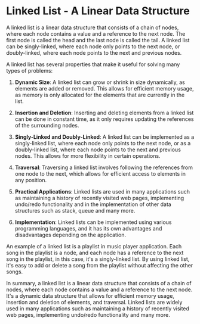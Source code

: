 
# Linked List - A Linear Data Structure

A linked list is a linear data structure that consists of a chain of nodes, where each node contains a value and a reference to the next node. The first node is called the head and the last node is called the tail. A linked list can be singly-linked, where each node only points to the next node, or doubly-linked, where each node points to the next and previous nodes.

A linked list has several properties that make it useful for solving many types of problems:

1. **Dynamic Size**: A linked list can grow or shrink in size dynamically, as elements are added or removed. This allows for efficient memory usage, as memory is only allocated for the elements that are currently in the list.

1. **Insertion and Deletion**: Inserting and deleting elements from a linked list can be done in constant time, as it only requires updating the references of the surrounding nodes.

1. **Singly-Linked and Doubly-Linked**: A linked list can be implemented as a singly-linked list, where each node only points to the next node, or as a doubly-linked list, where each node points to the next and previous nodes. This allows for more flexibility in certain operations.

1. **Traversal**: Traversing a linked list involves following the references from one node to the next, which allows for efficient access to elements in any position.

1. **Practical Applications**: Linked lists are used in many applications such as maintaining a history of recently visited web pages, implementing undo/redo functionality and in the implementation of other data structures such as stack, queue and many more.

1. **Implementation**: Linked lists can be implemented using various programming languages, and it has its own advantages and disadvantages depending on the application.

An example of a linked list is a playlist in music player application. Each song in the playlist is a node, and each node has a reference to the next song in the playlist, in this case, it's a singly-linked list. By using linked list, it's easy to add or delete a song from the playlist without affecting the other songs.

In summary, a linked list is a linear data structure that consists of a chain of nodes, where each node contains a value and a reference to the next node. It's a dynamic data structure that allows for efficient memory usage, insertion and deletion of elements, and traversal. Linked lists are widely used in many applications such as maintaining a history of recently visited web pages, implementing undo/redo functionality and many more.